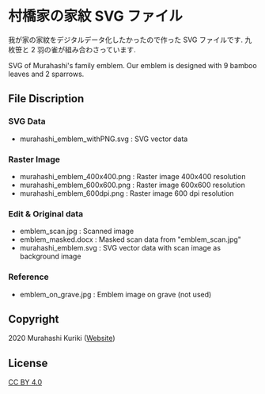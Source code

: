 ﻿# 村橋家の家紋 SVG ファイル
我が家の家紋をデジタルデータ化したかったので作った SVG ファイルです. 
九枚笹と 2 羽の雀が組み合わさっています. 

SVG of Murahashi's family emblem. 
Our emblem is designed with 9 bamboo leaves and 2 sparrows. 

## File Discription
### SVG Data
- murahashi_emblem_withPNG.svg : SVG vector data

### Raster Image
- murahashi_emblem_400x400.png : Raster image 400x400 resolution
- murahashi_emblem_600x600.png : Raster image 600x600 resolution
- murahashi_emblem_600dpi.png : Raster image 600 dpi resolution

### Edit & Original data
- emblem_scan.jpg : Scanned image
- emblem_masked.docx : Masked scan data from "emblem_scan.jpg"
- murahashi_emblem.svg : SVG vector data with scan image as background image

### Reference
- emblem_on_grave.jpg : Emblem image on grave (not used)

## Copyright
2020 Murahashi Kuriki ([Website](https://www.ep.sci.hokudai.ac,jp/~mkuriki/))

## License
[CC BY 4.0](https://creativecommons.org/licenses/by/4.0/deed.ja)

